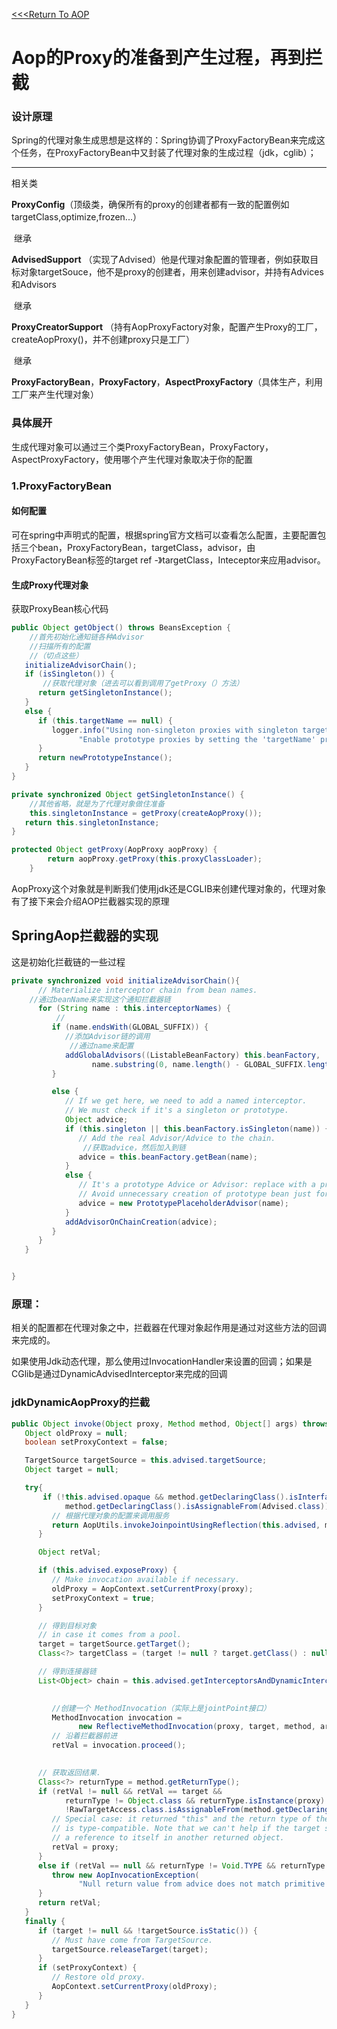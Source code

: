 [<<<Return To AOP](../spring-aop归纳.md)
# Aop的Proxy的准备到产生过程，再到拦截

### 设计原理

Spring的代理对象生成思想是这样的：Spring协调了ProxyFactoryBean来完成这个任务，在ProxyFactoryBean中又封装了代理对象的生成过程（jdk，cglib）；

------

相关类

**ProxyConfig**（顶级类，确保所有的proxy的创建者都有一致的配置例如targetClass,optimize,frozen...）

​		继承

**AdvisedSupport** （实现了Advised）他是代理对象配置的管理者，例如获取目标对象targetSouce，他不是proxy的创建者，用来创建advisor，并持有Advices和Advisors

​		继承

**ProxyCreatorSupport** （持有AopProxyFactory对象，配置产生Proxy的工厂，createAopProxy()，并不创建proxy只是工厂）

​		继承

**ProxyFactoryBean**，**ProxyFactory**，**AspectProxyFactory**（具体生产，利用工厂来产生代理对象）



### 具体展开

生成代理对象可以通过三个类ProxyFactoryBean，ProxyFactory，AspectProxyFactory，使用哪个产生代理对象取决于你的配置

### 1.ProxyFactoryBean

#### 如何配置

可在spring中声明式的配置，根据spring官方文档可以查看怎么配置，主要配置包括三个bean，ProxyFactoryBean，targetClass，advisor，由ProxyFactoryBean标签的target ref -》targetClass，Inteceptor来应用advisor。

#### 生成Proxy代理对象

获取ProxyBean核心代码

```java
public Object getObject() throws BeansException {
    //首先初始化通知链各种Advisor
    //扫描所有的配置
    //（切点这些）
   initializeAdvisorChain();
   if (isSingleton()) {
       //获取代理对象（进去可以看到调用了getProxy（）方法）
      return getSingletonInstance();
   }
   else {
      if (this.targetName == null) {
         logger.info("Using non-singleton proxies with singleton targets is often undesirable. " +
               "Enable prototype proxies by setting the 'targetName' property.");
      }
      return newPrototypeInstance();
   }
}
```

```java
private synchronized Object getSingletonInstance() {
  	//其他省略，就是为了代理对象做住准备
    this.singletonInstance = getProxy(createAopProxy());
   return this.singletonInstance;
}

protected Object getProxy(AopProxy aopProxy) {
		return aopProxy.getProxy(this.proxyClassLoader);
	}
```

AopProxy这个对象就是判断我们使用jdk还是CGLIB来创建代理对象的，代理对象有了接下来会介绍AOP拦截器实现的原理

## SpringAop拦截器的实现

这是初始化拦截链的一些过程

```java
private synchronized void initializeAdvisorChain(){
      // Materialize interceptor chain from bean names.
    //通过beanName来实现这个通知拦截器链
      for (String name : this.interceptorNames) {
          //
         if (name.endsWith(GLOBAL_SUFFIX)) {
          	//添加Advisor链的调用
             //通过name来配置
            addGlobalAdvisors((ListableBeanFactory) this.beanFactory,
                  name.substring(0, name.length() - GLOBAL_SUFFIX.length()));
         }

         else {
            // If we get here, we need to add a named interceptor.
            // We must check if it's a singleton or prototype.
            Object advice;
            if (this.singleton || this.beanFactory.isSingleton(name)) {
               // Add the real Advisor/Advice to the chain.
                //获取advice，然后加入到链
               advice = this.beanFactory.getBean(name);
            }
            else {
               // It's a prototype Advice or Advisor: replace with a prototype.
               // Avoid unnecessary creation of prototype bean just for advisor chain initialization.
               advice = new PrototypePlaceholderAdvisor(name);
            }
            addAdvisorOnChainCreation(advice);
         }
      }
   }


}
```

### 原理：

​	相关的配置都在代理对象之中，拦截器在代理对象起作用是通过对这些方法的回调来完成的。

  如果使用Jdk动态代理，那么使用过InvocationHandler来设置的回调；如果是CGlib是通过DynamicAdvisedInterceptor来完成的回调

### jdkDynamicAopProxy的拦截

```java
public Object invoke(Object proxy, Method method, Object[] args) throws Throwable {
   Object oldProxy = null;
   boolean setProxyContext = false;

   TargetSource targetSource = this.advised.targetSource;
   Object target = null;

   try{
       if (!this.advised.opaque && method.getDeclaringClass().isInterface() &&
            method.getDeclaringClass().isAssignableFrom(Advised.class)) {
         // 根据代理对象的配置来调用服务
         return AopUtils.invokeJoinpointUsingReflection(this.advised, method, args);
      }

      Object retVal;

      if (this.advised.exposeProxy) {
         // Make invocation available if necessary.
         oldProxy = AopContext.setCurrentProxy(proxy);
         setProxyContext = true;
      }

      // 得到目标对象
      // in case it comes from a pool.
      target = targetSource.getTarget();
      Class<?> targetClass = (target != null ? target.getClass() : null);

      // 得到连接器链
      List<Object> chain = this.advised.getInterceptorsAndDynamicInterceptionAdvice(method, targetClass);

     
         //创建一个 MethodInvocation（实际上是jointPoint接口）
         MethodInvocation invocation =
               new ReflectiveMethodInvocation(proxy, target, method, args, targetClass, chain);
         // 沿着拦截器前进
         retVal = invocation.proceed();
    

      // 获取返回结果.
      Class<?> returnType = method.getReturnType();
      if (retVal != null && retVal == target &&
            returnType != Object.class && returnType.isInstance(proxy) &&
            !RawTargetAccess.class.isAssignableFrom(method.getDeclaringClass())) {
         // Special case: it returned "this" and the return type of the method
         // is type-compatible. Note that we can't help if the target sets
         // a reference to itself in another returned object.
         retVal = proxy;
      }
      else if (retVal == null && returnType != Void.TYPE && returnType.isPrimitive()) {
         throw new AopInvocationException(
               "Null return value from advice does not match primitive return type for: " + method);
      }
      return retVal;
   }
   finally {
      if (target != null && !targetSource.isStatic()) {
         // Must have come from TargetSource.
         targetSource.releaseTarget(target);
      }
      if (setProxyContext) {
         // Restore old proxy.
         AopContext.setCurrentProxy(oldProxy);
      }
   }
}
```

